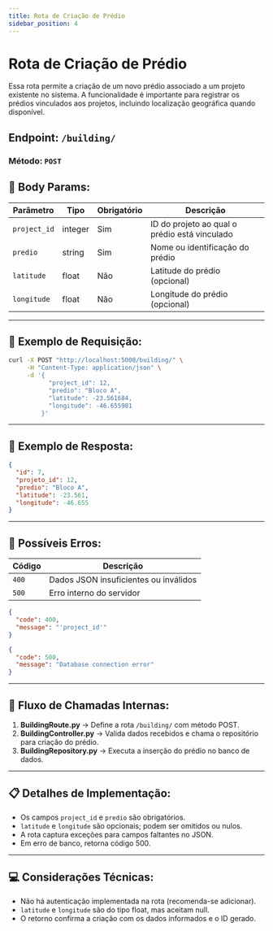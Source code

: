 ```yaml
---
title: Rota de Criação de Prédio
sidebar_position: 4
---
```


# Rota de Criação de Prédio

Essa rota permite a criação de um novo prédio associado a um projeto existente no sistema. A funcionalidade é importante para registrar os prédios vinculados aos projetos, incluindo localização geográfica quando disponível.

## **Endpoint:** `/building/`

### **Método:** `POST`

## 🔹 **Body Params:**

| Parâmetro    | Tipo    | Obrigatório | Descrição                                     |
| ------------ | ------- | ----------- | --------------------------------------------- |
| `project_id` | integer | Sim         | ID do projeto ao qual o prédio está vinculado |
| `predio`     | string  | Sim         | Nome ou identificação do prédio               |
| `latitude`   | float   | Não         | Latitude do prédio (opcional)                 |
| `longitude`  | float   | Não         | Longitude do prédio (opcional)                |

---

## 🔹 **Exemplo de Requisição:**

```bash
curl -X POST "http://localhost:5000/building/" \
     -H "Content-Type: application/json" \
     -d '{
           "project_id": 12,
           "predio": "Bloco A",
           "latitude": -23.561684,
           "longitude": -46.655981
         }'
```

---

## 🔹 **Exemplo de Resposta:**

```json
{
  "id": 7,
  "projeto_id": 12,
  "predio": "Bloco A",
  "latitude": -23.561,
  "longitude": -46.655
}
```

---

## 🔹 **Possíveis Erros:**

| Código | Descrição                             |
| ------ | ------------------------------------- |
| `400`  | Dados JSON insuficientes ou inválidos |
| `500`  | Erro interno do servidor              |

```json
{
  "code": 400,
  "message": "'project_id'"
}
```

```json
{
  "code": 500,
  "message": "Database connection error"
}
```

---

## 🔄 **Fluxo de Chamadas Internas:**

1. **BuildingRoute.py** → Define a rota `/building/` com método POST.
2. **BuildingController.py** → Valida dados recebidos e chama o repositório para criação do prédio.
3. **BuildingRepository.py** → Executa a inserção do prédio no banco de dados.

---

## 📋 **Detalhes de Implementação:**

* Os campos `project_id` e `predio` são obrigatórios.
* `latitude` e `longitude` são opcionais; podem ser omitidos ou nulos.
* A rota captura exceções para campos faltantes no JSON.
* Em erro de banco, retorna código 500.

---

## 💻 **Considerações Técnicas:**

* Não há autenticação implementada na rota (recomenda-se adicionar).
* `latitude` e `longitude` são do tipo float, mas aceitam null.
* O retorno confirma a criação com os dados informados e o ID gerado.
